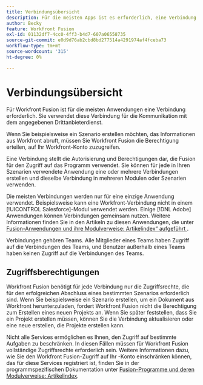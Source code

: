 ```yaml
---
title: Verbindungsübersicht
description: Für die meisten Apps ist es erforderlich, eine Verbindung zu erstellen, über die Adobe Workfront Fusion mit dem angegebenen Drittanbieterdienst entsprechend den Einstellungen des jeweiligen Szenarios kommunizieren kann.
author: Becky
feature: Workfront Fusion
exl-id: 01132df7-4cc0-4ff3-b4d7-607a06558735
source-git-commit: e0d9d76ab2cbd8bd277514a4291974af4fceba73
workflow-type: tm+mt
source-wordcount: '315'
ht-degree: 0%

---
```


# Verbindungsübersicht

Für Workfront Fusion ist für die meisten Anwendungen eine Verbindung erforderlich.  Sie verwendet diese Verbindung für die Kommunikation mit dem angegebenen Drittanbieterdienst.

Wenn Sie beispielsweise ein Szenario erstellen möchten, das Informationen aus Workfront abruft, müssen Sie Workfront Fusion die Berechtigung erteilen, auf Ihr Workfront-Konto zuzugreifen.

Eine Verbindung stellt die Autorisierung und Berechtigungen dar, die Fusion für den Zugriff auf das Programm verwendet. Sie können für jede in Ihren Szenarien verwendete Anwendung eine oder mehrere Verbindungen erstellen und dieselbe Verbindung in mehreren Modulen oder Szenarien verwenden.

Die meisten Verbindungen werden nur für eine einzige Anwendung verwendet. Beispielsweise kann eine Workfront-Verbindung nicht in einem [!UICONTROL Salesforce]-Modul verwendet werden. Einige [!DNL Adobe] Anwendungen können Verbindungen gemeinsam nutzen. Weitere Informationen finden Sie in den Artikeln zu diesen Anwendungen, die unter [Fusion-Anwendungen und ihre Modulverweise: Artikelindex“ aufgeführt &#x200B;](/help/workfront-fusion/references/apps-and-modules/apps-and-modules-toc.md).

Verbindungen gehören Teams. Alle Mitglieder eines Teams haben Zugriff auf die Verbindungen des Teams, und Benutzer außerhalb eines Teams haben keinen Zugriff auf die Verbindungen des Teams.

## Zugriffsberechtigungen

Workfront Fusion benötigt für jede Verbindung nur die Zugriffsrechte, die für den erfolgreichen Abschluss eines bestimmten Szenarios erforderlich sind. Wenn Sie beispielsweise ein Szenario erstellen, um ein Dokument aus Workfront herunterzuladen, fordert Workfront Fusion nicht die Berechtigung zum Erstellen eines neuen Projekts an. Wenn Sie später feststellen, dass Sie ein Projekt erstellen müssen, können Sie die Verbindung aktualisieren oder eine neue erstellen, die Projekte erstellen kann.

Nicht alle Services ermöglichen es Ihnen, den Zugriff auf bestimmte Aufgaben zu beschränken. In diesen Fällen müssen für Workfront Fusion vollständige Zugriffsrechte erforderlich sein. Weitere Informationen dazu, wie Sie den Workfront Fusion-Zugriff auf Ihr -Konto einschränken können, das für diese Services registriert ist, finden Sie in der programmspezifischen Dokumentation unter [Fusion-Programme und deren Modulverweise: Artikelindex](/help/workfront-fusion/references/apps-and-modules/apps-and-modules-toc.md).
